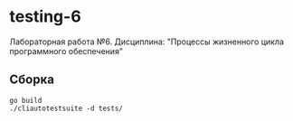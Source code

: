 # testing-6
Лабораторная работа №6. Дисциплина: "Процессы жизненного цикла программного обеспечения" 

##  Сборка

```
go build
./cliautotestsuite -d tests/
```
